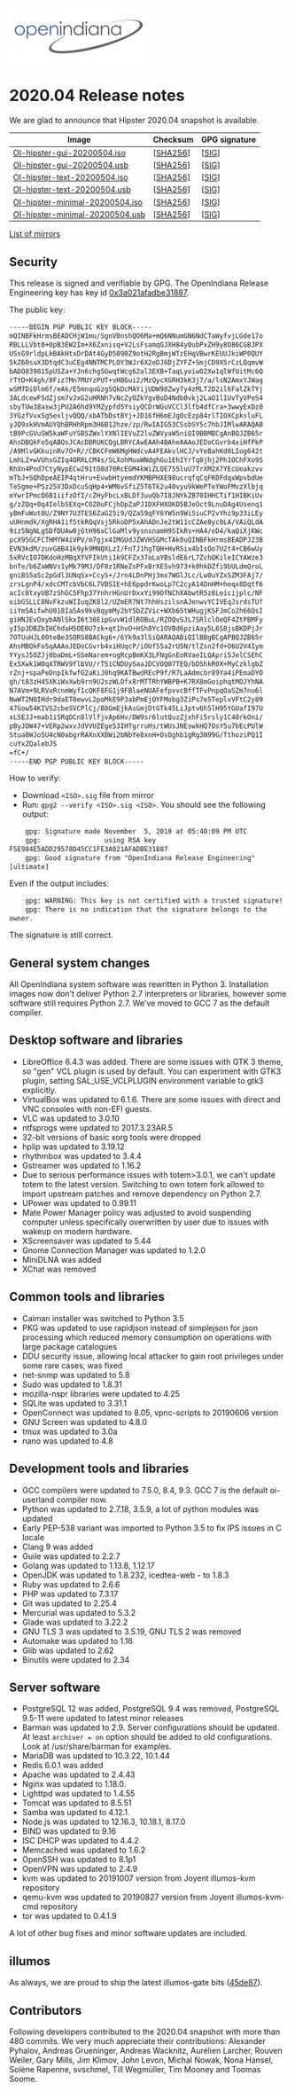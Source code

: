 <!--

The contents of this Documentation are subject to the Public Documentation License Version 1.01
(the "License"); you may only use this Documentation if you comply with the terms of this License.
A copy of the License is available at http://illumos.org/license/PDL.

The Original Documentation is _________________.

The Initial Writer of the Original Documentation is Alexander Pyhalov Copyright (C) 2020.
All Rights Reserved. (Initial Writer contact(s):________________[Insert hyperlink/alias]).

Contributor(s):   ____

Portions created by ______ are Copyright (C)_________[Insert year(s)].
All Rights Reserved. (Contributor contact(s):________________[Insert hyperlink/alias]).

-->

<img src = "../../Openindiana.png">

# 2020.04 Release notes

We are glad to announce that Hipster 2020.04 snapshot is available.

Image                |      Checksum     |   GPG signature
-------------------- | ----------------- | --------------------
[OI-hipster-gui-20200504.iso](http://dlc.openindiana.org/isos/hipster/20200504/OI-hipster-gui-20200504.iso) | \[[SHA256](http://dlc.openindiana.org/isos/hipster/20200504/OI-hipster-gui-20200504.iso.sha256sum)\] | \[[SIG](http://dlc.openindiana.org/isos/hipster/20200504/OI-hipster-gui-20200504.iso.sig)\]
[OI-hipster-gui-20200504.usb](http://dlc.openindiana.org/isos/hipster/20200504/OI-hipster-gui-20200504.usb) | \[[SHA256](http://dlc.openindiana.org/isos/hipster/20200504/OI-hipster-gui-20200504.usb.sha256sum)\] | \[[SIG](http://dlc.openindiana.org/isos/hipster/20200504/OI-hipster-gui-20200504.usb.sig)\]
[OI-hipster-text-20200504.iso](http://dlc.openindiana.org/isos/hipster/20200504/OI-hipster-text-20200504.iso) | \[[SHA256](http://dlc.openindiana.org/isos/hipster/20200504/OI-hipster-text-20200504.iso.sha256sum)\] | \[[SIG](http://dlc.openindiana.org/isos/hipster/20200504/OI-hipster-text-20200504.iso.sig)\]
[OI-hipster-text-20200504.usb](http://dlc.openindiana.org/isos/hipster/20200504/OI-hipster-text-20200504.usb) | \[[SHA256](http://dlc.openindiana.org/isos/hipster/20200504/OI-hipster-text-20200504.usb.sha256sum)\] | \[[SIG](http://dlc.openindiana.org/isos/hipster/20200504/OI-hipster-text-20200504.usb.sig)\]
[OI-hipster-minimal-20200504.iso](http://dlc.openindiana.org/isos/hipster/20200504/OI-hipster-minimal-20200504.iso) | \[[SHA256](http://dlc.openindiana.org/isos/hipster/20200504/OI-hipster-minimal-20200504.iso.sha256sum)\] | \[[SIG](http://dlc.openindiana.org/isos/hipster/20200504/OI-hipster-minimal-20200504.iso.sig)\]
[OI-hipster-minimal-20200504.usb](http://dlc.openindiana.org/isos/hipster/20200504/OI-hipster-minimal-20200504.usb) | \[[SHA256](http://dlc.openindiana.org/isos/hipster/20200504/OI-hipster-minimal-20200504.usb.sha256sum)\] | \[[SIG](http://dlc.openindiana.org/isos/hipster/20200504/OI-hipster-minimal-20200504.usb.sig)\]

[List of mirrors](../handbook/openindiana-download-mirrors.md)

## Security

This release is signed and verifiable by GPG. The OpenIndiana Release Engineering key has key id [0x3a021afadbe31887](https://sks-keyservers.net/pks/lookup?op=get&search=0x3A021AFADBE31887).

The public key:

```
-----BEGIN PGP PUBLIC KEY BLOCK-----
mQINBFkHrmsBEADCHjW1mu/SgnV0nshQO6Ma+mQ6NNumGN6NdCTaWyfvjLGde17o
RBLLLVbt0+OpB3EW2Im+X6Zxnisq+V2LsFsamqGJXH84y0ubPxZH9y8O86CGBJPX
USsG9rldpLkBAkHtxDrDAt4GyD5090Z9otH2RgBmjWTzEHqVBwrKEUUJkiWP0QUY
5kZ60suX3DtqdC3uCEg4NNTMCPLOY3WJr6X2eDJ6DjZYFZ+SmjCD9X5rCzLQqmvW
bADO839815pUSZa+YJn6chgSGwqtWcg62al3EXB+TaqLyoiwO2Xw1qlWfUitMc6Q
rTYD+K4gh/8Fiz7Mn7MUYzPUT+vHBGui2/MzQycXGRH3kK3j7/a/lsN2AmxYJWag
wSMTDiOlm6f/eAk/E5mnquGzgSQkDcMAYijUDW98Zwy7y4zMLT2D2il6FalZkTYj
3ALdcewFSdZjsm7vJxG2uHRNh7vNcZyOZkYgvBoD4Ndb0vkj2LaO1lIUvTyVPeS4
sbyTUw38asw3jPU2A6hd9YMZypfd5YsiyQCDrWGuVCCl3lfb4dfCra+3wwyExDz0
3YGzfVvxSgSexljvQQQ/xbATbDstBYj+JD16fH6mEJg0cEzp84rlTIOXCpksluFL
yJQ9xkHVmAUYQhBRHhRpm3H6B12hze/zp/RwIAIG53CSsbSY5c7hbJIMlwARAQAB
tB9PcGVuSW5kaWFuYSBSZWxlYXNlIEVuZ2luZWVyaW5niQI9BBMBCgAnBQJZB65r
AhsDBQkFo5qABQsJCAcDBRUKCQgLBRYCAwEAAh4BAheAAAoJEDoCGvrb4xiHfPkP
/A9MlvGKkuinRv7O+R//CBKCFmW6MgHWdcvA4FEAkvlHCJ/vYeBahKd0LIog642t
LmhLZ+wVUhsGZIq4ORRLCM4s/SLXohMuaWNdghGu1EhIYrTq8jhj2Ph1OChFXo9S
RhXn4Pnd7CtyNypECw291tO8d70RcEGM4kWiZLQE755luU7TrXM2X7YEcUeakzvv
mTbJ+SQhDpeAEIP4qtHru+EvwbHtyemdYKMBPHXE98ucrqfqCqFKDFdqxWpvbdUe
TeSgme+PSz25V3DxDcuSqHp4+WM6vSfiZ5T6Tk2u40vyu9kWePTeYWoFMvzXlbjq
mYwrIPmcQ6B1iifzOfI/cZHyFbcLxBLDf3uuQb7I8JNYkZB70IHHCTif1HIBKiUv
g/zZQq+0q4IelbSEXq+COZ0uFCjhDpZaPJ1DXFHXOKD5BJeOct9LnuDAg4Usenq1
yBmFuWut0U/Z9NY7U3TES6ZaG25i9/QZa59qFY6YW5n9WiSiuCP2vYhi9p33iLEy
uUHnmdk/XgRHA1if5tkRQqVsj5RkoDP5xAhADnJe2tW11cCZAe8yc0LA/VAiQLdA
9iz5NgNLgSDfDUAw0jGtH96xClGaMlv9ysnsnamH9SIkRs+HA4/eD4/kaQiXjKWc
pcX95GCFCTHMYW4iVPV/m7gjx4IMGUdJZWVHSGMcTAk0uQINBFkHrmsBEADPJ23B
EVN3kdM/zuvG8B41k9yk9MNQXLzI/FnTJ1hgTQH+HvRSix4bIsOo7U2t4+CB6wUy
5xRVcIO7DKdoHzMBqXfVFIkUti1k9CFZx37oLaYBsldE6rL7ZchQKileICYAWze3
bnTe/b6ZaWNVs1yMk79MJ/DF8z1RNeZsPFxBrXE5vh973+k0hkDZfi9bULdmQroL
gniBS5aSc2pGdl3UNqSx+CcyS+/Jrn4LDnPHj3mx7WGlJLc/Lw0uYZxSZM3FAj7/
zrsLgnP4/xdcCMTcbVbC6L7VBSIE+hE6ppdrKwoLp7C2cyA14DnHM+heqx8Dqtf6
acIc8txyUB7zShGC5Fhp37YnhrHGnUrDxxYi99OfNChXAbwtR5z8Leicijplc/NF
oibGSLLC8NvFkzuWIIuqZK8l2/UZmER7Nt7hhHszilsnAJenwvYCIVEqJsrdsTUf
iiYm5AifwhU018Ia5As9kvBqymMy2bYSbZZVic+WXb6StWHugjKSFJmCo2h66QsI
giHNJEvOxybANlSkxI6t38EipGvvW1dlROBuL/RZOQvSJL7SRlclOeQF4ZtPBMFy
yI5p3DBZbIHChdaH5OE0U7zk+qt1hvO+HSh8Yc1OVBd6pziAay5L6S8jsBKDPjJr
7OTUuHJL00teBe3SORS8BACkg6+/6Yk9a3lSiQARAQABiQIlBBgBCgAPBQJZB65r
AhsMBQkFo5qAAAoJEDoCGvrb4xiHUqcP/iOUf55a2rU5N/tlZsn2fd+O6U2V4Iym
YYysJ5OZJj0baDmL+SSmNarem+ogRcpBmKX3LFNgGnEoRVaeILQApri5JelCSEhC
Ex5Xwk1WOqXTRWV9flbVU/rTSiCNDUySaaJDCVOQ07TEQ/bDShkR0X+MyCzklgbZ
rZnj+spaPeDnpIkfwfG2aKiJ0hq9KATBwdREcP9f/R7LaAdmcbr89Ya4iPEmaDYO
gh/t83zH45XKiWxXwb9rn9U2szWLOfx8rMTTRhYWBPB+K7RX8mGoiphqtMOJYhNA
N7AVm+9LRVxRcnmWyf1cQKF8FG1j9FBlaeNUAFefpvvcBffTFvPnpqOaSZm7nu6l
NwWT2N0IHdr9daET0ewvL2poMkE9P3abPmEjQYFMobg3ZiPs7e5TeplvVFtC2y89
47Gow54KIVS2cbeSVCPlCj/B8GmEjkAsGmjDtGTk45LiJptv6h5lH95YGUafI97U
xLSEJJ+mab1iSRqDCn8lVlfjvAp6Hv/DW9sr6lutQuzZjxhFi5rsly1C40rkOni/
pByJDW47+VERp2wxvJdVVUZEge53IHTgrruHs/tWUsJNEswkHQ7OsY5u7bEcPUlW
Stua8WJo5U4cN0abgrRAXnXXBWi2bNbYe8xnH+OsOghb1gRg3N99G/TthoziPQ1I
cuYxZQalebJS
=fC+/
-----END PGP PUBLIC KEY BLOCK-----
```

How to verify:

* Download `<ISO>.sig` file from mirror
* Run: `gpg2 --verify <ISO>.sig <ISO>`. You should see the following output:

```
    gpg: Signature made November  5, 2019 at 05:40:09 PM UTC
    gpg:                using RSA key F5E984E5ADD29578D45CC1FE3A021AFADBE31887
    gpg: Good signature from "OpenIndiana Release Engineering" [ultimate]
```

  Even if the output includes:

```
    gpg: WARNING: This key is not certified with a trusted signature!
    gpg: There is no indication that the signature belongs to the owner.
```

  The signature is still correct.

## General system changes

All OpenIndiana system software was rewritten in Python 3.
Installation images now don't deliver Python 2.7 interpreters or libraries, however some software still requires Python 2.7.
We've moved to GCC 7 as the default compiler.

## Desktop software and libraries

* LibreOffice 6.4.3 was added. There are some issues with GTK 3 theme, so "gen" VCL plugin is used by default. You can experiment with GTK3 plugin, setting SAL_USE_VCLPLUGIN environment variable to gtk3 explicitly.
* VirtualBox was updated to 6.1.6. There are some issues with direct and VNC consoles with non-EFI guests.
* VLC was updated to 3.0.10
* ntfsprogs were updated to 2017.3.23AR.5
* 32-bit versions of basic xorg tools were dropped
* hplip was updated to 3.19.12
* rhythmbox was updated to 3.4.4
* Gstreamer was updated to 1.16.2
* Due to serious performance issues with totem>3.0.1, we can't update totem to the latest version. Switching to own totem fork allowed to import upstream patches and remove dependency on Python 2.7.
* UPower was updated to 0.99.11
* Mate Power Manager policy was adjusted to avoid suspending computer unless specifically overwritten by user due to issues with wakeup on modern hardware.
* XScreensaver was updated to 5.44
* Gnome Connection Manager was updated to 1.2.0
* MiniDLNA was added
* XChat was removed

## Common tools and libraries

* Caiman installer was switched to Python 3.5
* PKG was updated to use rapidjson instead of simplejson for json processing which reduced memory consumption on operations with large package catalogues
* DDU security issue, allowing local attacker to gain root privileges under some rare cases, was fixed
* net-snmp was updated to 5.8
* Sudo was updated to 1.8.31
* mozilla-nspr libraries were updated to 4.25
* SQLite was updated to 3.31.1
* OpenConnect was updated to 8.05, vpnc-scripts to 20190606 version
* GNU Screen was updated to 4.8.0
* tmux was updated to 3.0a
* nano was updated to 4.8

## Development tools and libraries

* GCC compilers were updated to 7.5.0, 8.4, 9.3. GCC 7 is the default oi-userland compiler now.
* Python was updated to 2.7.18, 3.5.9, a lot of python modules was updated
* Early PEP-538 variant was imported to Python 3.5 to fix IPS issues in C locale
* Clang 9 was added
* Guile was updated to 2.2.7
* Golang was updated to 1.13.8, 1.12.17
* OpenJDK was updated to 1.8.232, icedtea-web - to 1.8.3
* Ruby was updated to 2.6.6
* PHP was updated to 7.3.17
* Git was updated to 2.25.4
* Mercurial was updated to 5.3.2
* Glade was updated to 3.22.2
* GNU TLS 3 was updated to 3.5.19, GNU TLS 2 was removed
* Automake was updated to 1.16
* Glib was updated to 2.62
* Binutils were updated to 2.34

## Server software

* PostgreSQL 12 was added, PostgreSQL 9.4 was removed, PostgreSQL 9.5-11 were updated to latest minor releases
* Barman was updated to 2.9. Server configurations should be updated. At least `archiver = on` option should be added to old configurations. Look at /usr/share/barman for examples.
* MariaDB was updated to 10.3.22, 10.1.44
* Redis 6.0.1 was added
* Apache was updated to 2.4.43
* Nginx was updated to 1.18.0.
* Lighttpd was updated to 1.4.55
* Tomcat was updated to 8.5.51
* Samba was updated to 4.12.1.
* Node.js was updated to 12.16.3, 10.18.1, 8.17.0
* BIND was updated to 9.16
* ISC DHCP was updated to 4.4.2
* Memcached was updated to 1.6.2
* OpenSSH was updated to 8.1p1
* OpenVPN was updated to 2.4.9
* kvm was updated to 20191007 version from Joyent illumos-kvm repository
* qemu-kvm was updated to 20190827 version from Joyent illumos-kvm-cmd repository
* tor was updated to 0.4.1.9

A lot of other bug fixes and minor software updates are included.

## illumos

As always, we are proud to ship the latest illumos-gate bits ([45de87](https://github.com/illumos/illumos-gate/commit/45de8795bcb0e4c49743f37edfdd2c89d5a7863b)).

## Contributors

Following developers contributed to the 2020.04 snapshot with more than 480 commits. We very much appreciate their contributions: Alexander Pyhalov, Andreas Grueninger,  Andreas Wacknitz, Aurélien Larcher,  Rouven Weiler, Gary Mills, Jim Klimov, John Levon, Michal Nowak, Nona Hansel, Solène Rapenne, svschmel, Till Wegmüller, Tim Mooney and Toomas Soome.
